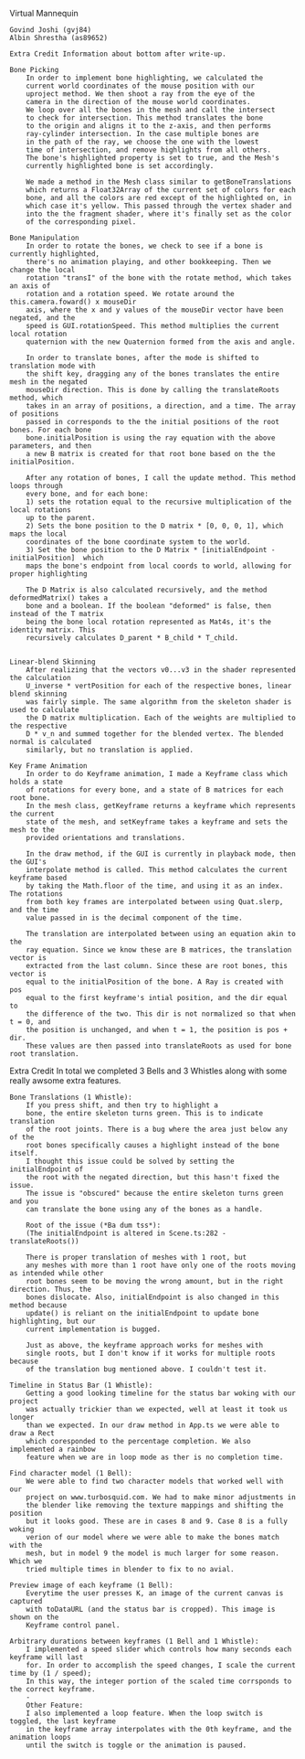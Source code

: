 Virtual Mannequin

    Govind Joshi (gvj84)
    Albin Shrestha (as89652)

    Extra Credit Information about bottom after write-up.

    Bone Picking
        In order to implement bone highlighting, we calculated the
        current world coordinates of the mouse position with our
        uproject method. We then shoot a ray from the eye of the 
        camera in the direction of the mouse world coordinates.
        We loop over all the bones in the mesh and call the intersect
        to check for intersection. This method translates the bone 
        to the origin and aligns it to the z-axis, and then performs
        ray-cylinder intersection. In the case multiple bones are 
        in the path of the ray, we choose the one with the lowest
        time of intersection, and remove highlights from all others.
        The bone's highlighted property is set to true, and the Mesh's 
        currently highlighted bone is set accordingly.

        We made a method in the Mesh class similar to getBoneTranslations
        which returns a Float32Array of the current set of colors for each
        bone, and all the colors are red except of the highlighted on, in 
        which case it's yellow. This passed through the vertex shader and 
        into the the fragment shader, where it's finally set as the color 
        of the corresponding pixel.

    Bone Manipulation
        In order to rotate the bones, we check to see if a bone is currently highlighted,
        there's no animation playing, and other bookkeeping. Then we change the local 
        rotation "transI" of the bone with the rotate method, which takes an axis of 
        rotation and a rotation speed. We rotate around the this.camera.foward() x mouseDir
        axis, where the x and y values of the mouseDir vector have been negated, and the
        speed is GUI.rotationSpeed. This method multiplies the current local rotation
        quaternion with the new Quaternion formed from the axis and angle. 
        
        In order to translate bones, after the mode is shifted to translation mode with 
        the shift key, dragging any of the bones translates the entire mesh in the negated
        mouseDir direction. This is done by calling the translateRoots method, which 
        takes in an array of positions, a direction, and a time. The array of positions
        passed in corresponds to the the initial positions of the root bones. For each bone
        bone.initialPosition is using the ray equation with the above parameters, and then
        a new B matrix is created for that root bone based on the the initialPosition. 

        After any rotation of bones, I call the update method. This method loops through
        every bone, and for each bone:
        1) sets the rotation equal to the recursive multiplication of the local rotations 
        up to the parent.
        2) Sets the bone position to the D matrix * [0, 0, 0, 1], which maps the local
        coordinates of the bone coordinate system to the world.
        3) Set the bone position to the D Matrix * [initialEndpoint - initialPosition]  which
        maps the bone's endpoint from local coords to world, allowing for proper highlighting

        The D Matrix is also calculated recursively, and the method deformedMatrix() takes a 
        bone and a boolean. If the boolean "deformed" is false, then instead of the T matrix
        being the bone local rotation represented as Mat4s, it's the identity matrix. This
        recursively calculates D_parent * B_child * T_child.  


    Linear-blend Skinning
        After realizing that the vectors v0...v3 in the shader represented the calculation
        U_inverse * vertPosition for each of the respective bones, linear blend skinning
        was fairly simple. The same algorithm from the skeleton shader is used to calculate
        the D matrix multiplication. Each of the weights are multiplied to the respective
        D * v_n and summed together for the blended vertex. The blended normal is calculated
        similarly, but no translation is applied.

    Key Frame Animation
        In order to do Keyframe animation, I made a Keyframe class which holds a state
        of rotations for every bone, and a state of B matrices for each root bone. 
        In the mesh class, getKeyframe returns a keyframe which represents the current
        state of the mesh, and setKeyframe takes a keyframe and sets the mesh to the
        provided orientations and translations. 

        In the draw method, if the GUI is currently in playback mode, then the GUI's 
        interpolate method is called. This method calculates the current keyframe based 
        by taking the Math.floor of the time, and using it as an index. The rotations 
        from both key frames are interpolated between using Quat.slerp, and the time
        value passed in is the decimal component of the time.
        
        The translation are interpolated between using an equation akin to the
        ray equation. Since we know these are B matrices, the translation vector is
        extracted from the last column. Since these are root bones, this vector is 
        equal to the initialPosition of the bone. A Ray is created with pos
        equal to the first keyframe's intial position, and the dir equal to
        the difference of the two. This dir is not normalized so that when t = 0, and
        the position is unchanged, and when t = 1, the position is pos + dir.
        These values are then passed into translateRoots as used for bone root translation. 


Extra Credit
    In total we completed 3 Bells and 3 Whistles along with some really awsome extra features. 

    Bone Translations (1 Whistle): 
        If you press shift, and then try to highlight a 
        bone, the entire skeleton turns green. This is to indicate translation
        of the root joints. There is a bug where the area just below any of the
        root bones specifically causes a highlight instead of the bone itself. 
        I thought this issue could be solved by setting the initialEndpoint of
        the root with the negated direction, but this hasn't fixed the issue.
        The issue is "obscured" because the entire skeleton turns green and you
        can translate the bone using any of the bones as a handle.

        Root of the issue (*Ba dum tss*): 
        (The initialEndpoint is altered in Scene.ts:282 - translateRoots())

        There is proper translation of meshes with 1 root, but
        any meshes with more than 1 root have only one of the roots moving as intended while other
        root bones seem to be moving the wrong amount, but in the right direction. Thus, the
        bones dislocate. Also, initialEndpoint is also changed in this method because
        update() is reliant on the initialEndpoint to update bone highlighting, but our
        current implementation is bugged.

        Just as above, the keyframe approach works for meshes with 
        single roots, but I don't know if it works for multiple roots because
        of the translation bug mentioned above. I couldn't test it.

    Timeline in Status Bar (1 Whistle):
        Getting a good looking timeline for the status bar woking with our project
        was actually trickier than we expected, well at least it took us longer 
        than we expected. In our draw method in App.ts we were able to draw a Rect 
        which coresponded to the percentage completion. We also implemented a rainbow 
        feature when we are in loop mode as ther is no completion time. 

    Find character model (1 Bell):
        We were able to find two character models that worked well with our 
        project on www.turbosquid.com. We had to make minor adjustments in 
        the blender like removing the texture mappings and shifting the position
        but it looks good. These are in cases 8 and 9. Case 8 is a fully woking
        verion of our model where we were able to make the bones match with the
        mesh, but in model 9 the model is much larger for some reason. Which we
        tried multiple times in blender to fix to no avial.

    Preview image of each keyframe (1 Bell):
        Everytime the user presses K, an image of the current canvas is captured
        with toDataURL (and the status bar is cropped). This image is shown on the
        Keyframe control panel.

    Arbitrary durations between keyframes (1 Bell and 1 Whistle):
        I implemented a speed slider which controls how many seconds each keyframe will last 
        for. In order to accomplish the speed changes, I scale the current time by (1 / speed);
        In this way, the integer portion of the scaled time corrsponds to the correct keyframe.
        -
        Other Feature:
        I also implemented a loop feature. When the loop switch is toggled, the last keyframe 
        in the keyframe array interpolates with the 0th keyframe, and the animation loops
        until the switch is toggle or the animation is paused. 

